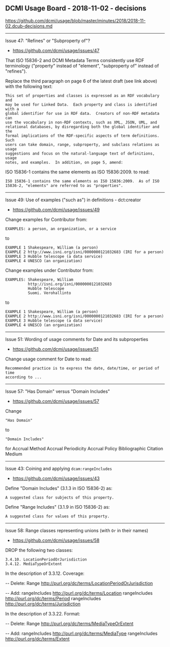 ## DCMI Usage Board - 2018-11-02 - decisions

https://github.com/dcmi/usage/blob/master/minutes/2018/2018-11-02.dcub-decisions.md

----------------------------------------------------------------------
Issue 47: "Refines" or "Subproperty of"?
* https://github.com/dcmi/usage/issues/47

That ISO 15836-2 and DCMI Metadata Terms consistently use RDF terminology
("property" instead of "element", "subproperty of" instead of "refines").

Replace the third paragraph on page 6 of the latest draft (see link above) with
the following text:

    This set of properties and classes is expressed as an RDF vocabulary and
    may be used for Linked Data.  Each property and class is identified with a
    global identifier for use in RDF data.  Creators of non-RDF metadata can
    use the vocabulary in non-RDF contexts, such as XML, JSON, UML, and
    relational databases, by disregarding both the global identifier and the
    formal implications of the RDF-specific aspects of term definitions.  Such
    users can take domain, range, subproperty, and subclass relations as usage
    suggestions and focus on the natural-language text of definitions, usage
    notes, and examples.  In addition, on page 5, amend:

ISO 15836-1 contains the same elements as ISO 15836:2009.  to read:

    ISO 15836-1 contains the same elements as ISO 15836:2009.  As of ISO
    15836-2, "elements" are referred to as "properties".

----------------------------------------------------------------------
Issue 49: Use of examples ("such as") in definitions - dct:creator
* https://github.com/dcmi/usage/issues/49

Change examples for Contributor from:

    EXAMPLES: a person, an organization, or a service

to

    EXAMPLE 1 Shakespeare, William (a person)
    EXAMPLE 2 http://www.isni.org/isni/0000000121032683 (IRI for a person)
    EXAMPLE 3 Hubble telescope (a data service)
    EXAMPLE 4 UNESCO (an organization)

Change examples under Contributor from:

    EXAMPLES: Shakespeare, William
              http://isni.org/isni/0000000121032683
              Hubble telescope
              Suomi. Verohallinto

to

    EXAMPLE 1 Shakespeare, William (a person)
    EXAMPLE 2 http://www.isni.org/isni/0000000121032683 (IRI for a person)
    EXAMPLE 3 Hubble telescope (a data service)
    EXAMPLE 4 UNESCO (an organization)

----------------------------------------------------------------------
Issue 51: Wording of usage comments for Date and its subproperties
* https://github.com/dcmi/usage/issues/51

Change usage comment for Date to read:

    Recommended practice is to express the date, date/time, or period of time
    according to ...

----------------------------------------------------------------------
Issue 57: "Has Domain" versus "Domain Includes"
* https://github.com/dcmi/usage/issues/57

Change 

    "Has Domain" 
    
to

    "Domain Includes" 
    
for 
    Accrual Method
    Accrual Periodicity
    Accrual Policy
    Bibliographic Citation
    Medium

----------------------------------------------------------------------
Issue 43: Coining and applying `dcam:rangeIncludes`
* https://github.com/dcmi/usage/issues/43

Define "Domain Includes" (3.1.3 in ISO 15836-2) as:

    A suggested class for subjects of this property.

Define "Range Includes" (3.1.9 in ISO 15836-2) as:

    A suggested class for values of this property.

----------------------------------------------------------------------
Issue 58: Range classes representing unions (with `Or` in their names)
* https://github.com/dcmi/usage/issues/58

DROP the following two classes:

    3.4.10. LocationPeriodOrJurisdiction
    3.4.12. MediaTypeOrExtent

In the description of 3.3.12. Coverage:

--  Delete:
    Range            http://purl.org/dc/terms/LocationPeriodOrJurisdiction

--  Add:
    rangeIncludes    http://purl.org/dc/terms/Location
    rangeIncludes    http://purl.org/dc/terms/Period
    rangeIncludes    http://purl.org/dc/terms/Jurisdiction

In the description of 3.3.22. Format:

--  Delete:
    Range            http://purl.org/dc/terms/MediaTypeOrExtent

--  Add:
    rangeIncludes    http://purl.org/dc/terms/MediaType
    rangeIncludes    http://purl.org/dc/terms/Extent

